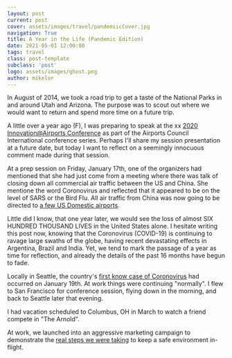 ```yaml
---
layout: post
current: post
cover: assets/images/travel/pandemiicCover.jpg
navigation: True
title: A Year in the Life (Pandemic Edition)
date: 2021-05-01 12:00:00
tags: travel
class: post-template
subclass: 'post'
logo: assets/images/ghost.png
author: mikelor
---
```

In August of 2014, we took a road trip to get a taste of the National Parks in and around Utah and Arizona. The purpose was to scout out where we would want to return and spend more time on a future trip.

A little over a year ago (F), I was preparing to speak at the xx [2020 Innovation@Airports Conference](https://airportscouncil.org/conference/2020-innovation-at-airports/) as part of the Airports Council International conference series. Perhaps I'll share my session presentation at a future date, but today I want to reflect on a seemingly innocuous comment made during that session.

At a prep session on Friday, January 17th, one of the organizers had mentioned that she had just come from a meeting where there was talk of closing down all commercial air traffic between the US and China. She mentione the word Coronovirus and reflected that it appeared to be on the level of SARS or the Bird Flu. All air traffic from China was now going to be directed to [a few US Domestic airports](https://www.dhs.gov/news/2020/02/02/dhs-issues-supplemental-instructions-inbound-flights-individuals-who-have-been-china).

Little did I know, that one year later, we would see the loss of almost SIX HUNDRED THOUSAND LIVES in the United States alone. I hesitate writing this post now, knowing that the Coronovirus (COVID-19) is continuing to ravage large swaths of the globe, having recent devastating effects in Argentina, Brazil and India. Yet, we tend to mark the passage of a year as time for reflection, and already the details of the past 16 months have begun to fade.

Locally in Seattle, the country's [first know case of Coronovirus](https://www.seattletimes.com/seattle-news/health/case-of-wuhan-coronavirus-detected-in-washington-state-first-in-united-states/) had occurred on January 19th. At work things were continuing "normally". I flew to San Francisco for conference session, flying down in the morning, and back to Seattle later that evening.

I had vacation scheduled to Columbus, OH in March to watch a friend compete in "The Arnold". 

At work, we launched into an aggressive marketing campaign to demonstrate the [real steps we were taking](http://web.archive.org/web/20200315035953/https://blog.alaskaair.com/coronavirus/) to keep a safe environment in-flight.